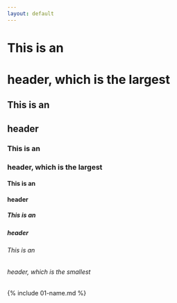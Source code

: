 ```yaml
---
layout: default
---
```

# This is an <h1> header, which is the largest
## This is an <h2> header
### This is an <h3> header, which is the largest
#### This is an <h4> header
##### This is an <h5> header
###### This is an <h6> header, which is the smallest

{% include 01-name.md %}
